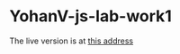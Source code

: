# YohanV-js-lab-work1

The live version is at [this address](https://yoyo53.github.io/YohanV-js-lab-work1/)
